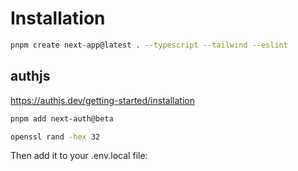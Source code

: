 # Installation 

```sh
pnpm create next-app@latest . --typescript --tailwind --eslint
```

## authjs

<https://authjs.dev/getting-started/installation>

```sh
pnpm add next-auth@beta
```

```sh
openssl rand -hex 32
```

Then add it to your .env.local file:
